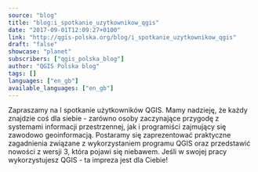 ```yaml
---
source: "blog"
title: "blog:i_spotkanie_uzytkownikow_qgis"
date: "2017-09-01T12:09:27+0100"
link: "http://qgis-polska.org/blog/i_spotkanie_uzytkownikow_qgis"
draft: "false"
showcase: "planet"
subscribers: ["qgis_polska_blog"]
author: "QGIS Polska blog"
tags: []
languages: ["en_gb"]
available_languages: ["en_gb"]
---
```


Zapraszamy na I spotkanie użytkowników QGIS. Mamy nadzieję, że każdy znajdzie coś dla siebie - zarówno osoby zaczynające przygodę z systemami informacji przestrzennej, jak i programiści zajmujący się zawodowo geoinformacją. Postaramy się zaprezentować praktyczne zagadnienia związane z wykorzystaniem programu QGIS oraz przedstawić nowości z wersji 3, która pojawi się niebawem. Jeśli w swojej pracy wykorzystujesz QGIS - ta impreza jest dla Ciebie!
